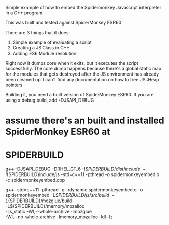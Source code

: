 Simple example of how to embed the Spidermonkey Javascript interpreter in a C++ program.

This was built and tested against SpiderMonkey ESR60

There are 3 things that it does:

1. Simple example of evaluating a script
2. Creating a JS Class in C++
3. Adding ES6 Module resolution.

Right now it dumps core when it exits, but it executes the script
successfully. The core dump happens because there's a global static
map for the modules that gets destroyed after the JS environment has
already been cleaned up.  I can't find any documentation on how to free JS::Heap pointers


Building it, you need a built version of SpiderMonkey ESR60.  If you
are using a debug build, add -DJSAPI_DEBUG

# assume there's an built and installed SpiderMonkey ESR60 at
# SPIDERBUILD

g++ -DJSAPI_DEBUG -DRHEL_GT_6 -I${SPIDERBUILD}/dist/include \
-I${SPIDERBUILD}include/js -std=c++11 -pthread -o spidermonkeyembed.o \
-c spidermonkeyembed.cpp

g++ -std=c++11 -pthread -g -rdynamic spidermonkeyembed.o -o \
spidermonkeyembed -L${SPIDERBUILD}/js/src/build \
-L${SPIDERBUILD}/mozglue/build \
-L${SPIDERBUILD}/memory/mozalloc \
-ljs_static -Wl,--whole-archive -lmozglue \
-Wl,--no-whole-archive -lmemory_mozalloc -ldl -lz
